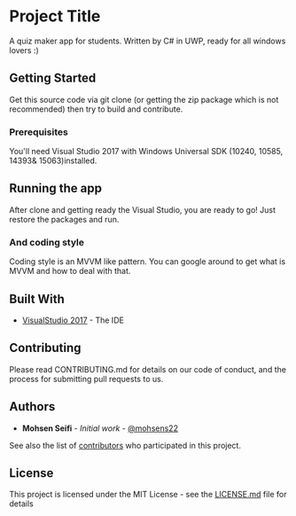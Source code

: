 # Project Title

A quiz maker app for students. Written by C# in UWP, ready for all windows lovers :)

## Getting Started

Get this source code via git clone (or getting the zip package which is not recommended) then try to build and contribute.

### Prerequisites

You'll need Visual Studio 2017 with Windows Universal SDK (10240, 10585, 14393& 15063)installed.



## Running the app
After clone and getting ready the Visual Studio, you are ready to go! Just restore the packages and run.


### And coding style

Coding style is an MVVM like pattern. You can google around to get what is MVVM and how to deal with that.


## Built With

* [VisualStudio 2017](https://www.visualstudio.com) - The IDE

## Contributing

Please read CONTRIBUTING.md for details on our code of conduct, and the process for submitting pull requests to us.



## Authors

* **Mohsen Seifi** - *Initial work* - [@mohsens22](https://github.com/Mohsens22)

See also the list of [contributors](https://github.com/Mohsens22/Qbox/contributors) who participated in this project.

## License

This project is licensed under the MIT License - see the [LICENSE.md](LICENSE.md) file for details

